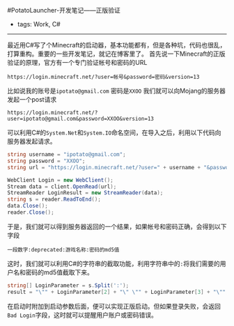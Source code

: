 #PotatoLauncher-开发笔记——正版验证

- tags: Work, C#

----

最近用C#写了个Minecraft的启动器，基本功能都有，但是各种坑，代码也很乱，打算重构。重要的一些开发笔记，就记在博客里了。
首先说一下Minecraft的正版验证的原理，官方有一个专门验证帐号和密码的URL
```
https://login.minecraft.net/?user=帐号&password=密码&version=13
```
比如说我的账号是`ipotato@gmail.com` 密码是`XXOO`
我们就可以向Mojang的服务器发起一个post请求
```
https://login.minecraft.net/?user=ipotato@gmail.com&password=XXOO&version=13
```
可以利用C#的`System.Net`和`System.IO`命名空间，在导入之后，利用以下代码向服务器发起请求。

```c#
string username = "ipotato@gmail.com";
string password = "XXOO";
string url = "https://login.minecraft.net/?user=" + username + "&password=" + password + "&version=13";

WebClient Login = new WebClient();
Stream data = client.OpenRead(url);
StreamReader LoginResult = new StreamReader(data);
string s = reader.ReadToEnd();
data.Close();
reader.Close();
```

于是，我们就可以得到服务器返回的一个结果，如果帐号和密码正确，会得到以下字段
```
一段数字:deprecated:游戏名称:密码的md5值
```
这时，我们就可以利用C#的字符串的截取功能，利用字符串中的`:`将我们需要的用户名和密码的md5值截取下来。

```c#
string[] LoginParameter = s.Split(':');
result = "\"" + LoginParameter[2] + "\" \"" + LoginParameter[3] + "\"";
```

在启动时附加到启动参数后面，便可以实现正版启动。但如果登录失败，会返回`Bad Login`字段，这时就可以提醒用户账户或密码错误。